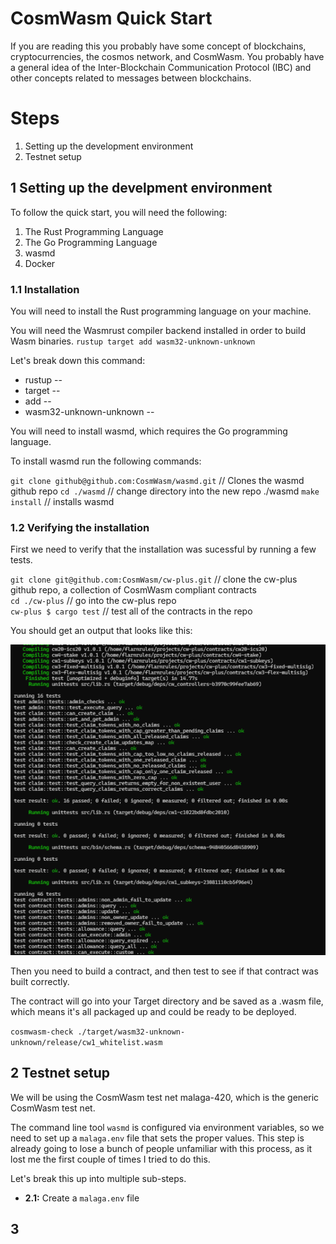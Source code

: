 # CosmWasm Quick Start

If you are reading this you probably have some concept of blockchains, cryptocurrencies, the cosmos network, and CosmWasm. You probably have a general idea of the Inter-Blockchain Communication Protocol (IBC) and other concepts related to messages between blockchains.

# Steps

1. Setting up the development environment
2. Testnet setup

## 1 Setting up the develpment environment

To follow the quick start, you will need the following:

1. The Rust Programming Language
2. The Go Programming Language
3. wasmd
4. Docker

### 1.1 Installation

You will need to install the Rust programming language on your machine.

You will need the Wasmrust compiler backend installed in order to build Wasm binaries.
`rustup target add wasm32-unknown-unknown`

Let's break down this command:

- rustup --
- target --
- add --
- wasm32-unknown-unknown --

You will need to install wasmd, which requires the Go programming language.

To install wasmd run the following commands:

`git clone github@github.com:CosmWasm/wasmd.git` // Clones the wasmd github repo
`cd ./wasmd` // change directory into the new repo ./wasmd
`make install` // installs wasmd

### 1.2 Verifying the installation

First we need to verify that the installation was sucessful by running a few tests.

`git clone git@github.com:CosmWasm/cw-plus.git` // clone the cw-plus github repo, a collection of CosmWasm compliant contracts  
`cd ./cw-plus` // go into the cw-plus repo  
`cw-plus $ cargo test` // test all of the contracts in the repo  

You should get an output that looks like this:

![a screenshot of a terminal read out indicating code that compiles and tests that pass](media/verify_wasmd.png)

Then you need to build a contract, and then test to see if that contract was built correctly.

The contract will go into your Target directory and be saved as a .wasm file, which means it's all packaged up and could be ready to be deployed.

`cosmwasm-check ./target/wasm32-unknown-unknown/release/cw1_whitelist.wasm`

## 2 Testnet setup

We will be using the CosmWasm test net malaga-420, which is the generic CosmWasm test net.

The command line tool `wasmd` is configured via environment variables, so we need to set up a `malaga.env` file that sets the proper values. This step is already going to lose a bunch of people unfamiliar with this process, as it lost me the first couple of times I tried to do this.

Let's break this up into multiple sub-steps.

- **2.1:** Create a `malaga.env` file

## 3 

